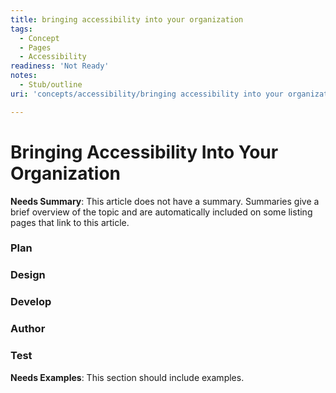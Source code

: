 ```yaml
---
title: bringing accessibility into your organization
tags:
  - Concept
  - Pages
  - Accessibility
readiness: 'Not Ready'
notes:
  - Stub/outline
uri: 'concepts/accessibility/bringing accessibility into your organization'

---
```

# Bringing Accessibility Into Your Organization

**Needs Summary**: This article does not have a summary. Summaries give a brief overview of the topic and are automatically included on some listing pages that link to this article.

### Plan

### Design

### Develop

### Author

### Test

**Needs Examples**: This section should include examples.

